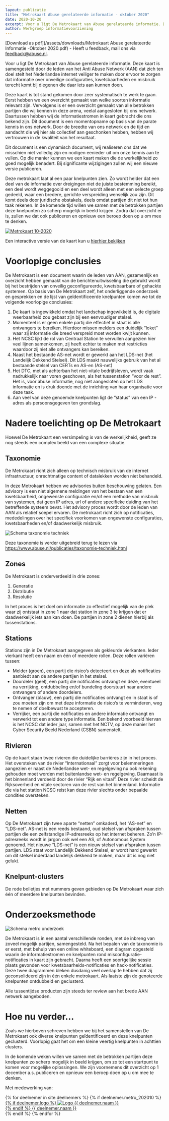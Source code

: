 ```yaml
---
layout: publicatie
title: "Metrokaart Abuse gerelateerde informatie - oktober 2020"
date: 2020-10-20
excerpt: Voor u ligt De Metrokaart van Abuse gerelateerde informatie. Deze kaart is samengesteld door de leden van het Anti Abuse Netwerk (AAN) dat zich ten doel stelt het Nederlandse internet veiliger te maken door ervoor te zorgen dat informatie over onveilige configuraties, kwetsbaarheden en misbruik terecht komt bij diegenen die daar iets aan kunnen doen.
author: Werkgroep informatievoorziening
---
```


[Download as pdf](/assets/downloads/Metrokaart Abuse gerelateerde Informatie -Oktober 2020.pdf) - Heeft u feedback, mail ons via feedback@abuse.nl.

Voor u ligt De Metrokaart van Abuse gerelateerde informatie. Deze kaart is samengesteld door de leden van het Anti Abuse Netwerk (AAN) dat zich ten doel stelt het Nederlandse internet veiliger te maken door ervoor te zorgen dat informatie over onveilige configuraties, kwetsbaarheden en misbruik terecht komt bij diegenen die daar iets aan kunnen doen.

Deze kaart is tot stand gekomen door zeer systematisch te werk te gaan. Eerst hebben we een overzicht gemaakt van welke soorten informatie relevant zijn. Vervolgens is er een overzicht gemaakt van alle betrokken partijen die wij kennen in deze arena, veelal aangesloten bij ons netwerk. Daartussen hebben wij de informatiestromen in kaart gebracht die ons bekend zijn. Dit document is een momentopname op basis van de parate kennis in ons netwerk. Door de breedte van ons netwerk en de tijd en aandacht die wij hier als collectief aan geschonken hebben, hebben wij vertrouwen in de kwaliteit van het resultaat. 

Dit document is een dynamisch document, wij realiseren ons dat we misschien niet volledig zijn en nodigen eenieder uit om onze kennis aan te vullen. Op die manier kunnen we een kaart maken die de werkelijkheid zo goed mogelijk benadert. Bij significante wijzigingen zullen wij een nieuwe versie publiceren.

Deze metrokaart laat al een paar knelpunten zien. Zo wordt helder dat een deel van de informatie over dreigingen niet de juiste bestemming bereikt, een deel wordt weggegooid en een deel wordt alleen met een selecte groep gedeeld, waar een bredere, gerichte verspreiding wenselijk zou zijn. Dit komt deels door juridische obstakels, deels omdat partijen dit niet tot hun taak rekenen. In de komende tijd willen we samen met de betrokken partijen deze knelpunten zo scherp mogelijk in beeld krijgen. Zodra dat overzicht er is, zullen we dat ook publiceren en opnieuw een beroep doen op u om mee te denken.

[<img class="responsive-img" src="/assets/img/metro_202010.jpg" alt="Metrokaart 10-2020">](/assets/img/metro_202010.jpg)

Een interactive versie van de kaart kun u [hierhier bekijken](https://miro.com/app/board/o9J_kiUF4aY=/)

Voorlopige conclusies
=====================
De Metrokaart is een document waarin de leden van AAN, gezamenlijk en overzicht hebben gemaakt van de berichtenuitwisseling die gebruikt wordt bij het bestrijden van onveilig geconfigureerde, kwetsbaarbare of gehackte systemen. 
Op basis van De Metrokaart zelf, het onderliggende onderzoek en gesprekken en de lijst van geïdentificeerde knelpunten komen we tot de volgende voorlopige conclusies:
1. De kaart is ingewikkeld omdat het landschap ingewikkeld is, de digitale weerbaarheid zou gebaat zijn bij een eenvoudiger stelsel.
2. Momenteel is er geen enkele partij die effectief in staat is alle ontvangers te bereiken. Hierdoor missen melders een duidelijk “loket” waar zij informatie die breed verspreid moet worden kwijt kunnen.
3. Het NCSC lijkt de rol van Centraal Station te vervullen aangezien hier veel lijnen samenkomen, zij heeft echter te maken met restricties waardoor zij niet alle ontvangers kan bereiken.
4. Naast het bestaande AS-net wordt er gewerkt aan het LDS-net (het Landelijk Dekkend Stelsel). Dit LDS maakt nauwelijks gebruik van het al bestaande stelsel van CERTs en AS-en (AS-net)
5. Het DTC, met als achterban het niet-vitale bedrijfsleven, wordt vaak nadrukkelijk naar voren geschoven, als het tussenstation “voor de rest”. Het is, voor abuse informatie, nog niet aangesloten op het LDS informatie en is druk doende met de inrichting van haar organisatie voor deze taak.
6. Aan veel van deze genoemde knelpunten ligt de “status” van een IP -adres als persoonsgegeven ten grondslag.

Nadere toelichting op De Metrokaart
===================================
Hoewel De Metrokaart een versimpeling is van de werkelijkheid, geeft ze nog steeds een complex beeld van een complexe situatie. 

Taxonomie
---------
De Metrokaart richt zich alleen op technisch misbruik van de internet infrastructuur, onrechtmatige content of datalekken worden niet behandeld.

In deze Metrokaart hebben we advisories buiten beschouwing gelaten. Een advisory is een niet algemene  meldingen van het bestaan van een kwetsbaarheid, ongewenste configuratie en/of een methode van misbruik van systemen, dat geen IP adres, url of andere specifieke duiding van het betreffende systeem bevat. Het advisory proces wordt door de leden van AAN als relatief soepel ervaren. De metrokaart richt zich op notificaties, mededelingen over het specifiek voorkomen van ongewenste configuraties, kwetsbaarheden en/of daadwerkelijk misbruik.

<img class="responsive-img" src="/assets/img/techniek_taxonomie.png" alt="Schema taxonomie techniek">
 
Deze taxonomie is verder uitgebreid terug te lezen via https://www.abuse.nl/publicaties/taxonomie-techniek.html

Zones
-----

De Metrokaart is onderverdeeld in drie zones:
1. Generatie
2. Distributie
3. Resolutie

In het proces is het doel om informatie zo effectief mogelijk van de plek waar zij ontstaat in zone 1 naar dat station in zone 3 te krijgen dat er daadwerkelijk iets aan kan doen. De partijen in zone 2 dienen hierbij als tussenstations.

Stations
--------
Stations zijn in De Metrokaart aangegeven als gekleurde vierkanten. Ieder vierkant heeft een naam en één of meerdere rollen. Deze rollen variëren tussen:
* Melder (groen), een partij die risico’s detecteert en deze als notificaties aanbiedt aan de andere partijen in het stelsel.
* Doordeler (geel), een partij die notificaties ontvangt en deze, eventueel na verrijking, ontdubbeling en/of bundeling doorstuurt naar andere ontvangers of andere doordelers.
* Ontvanger (blauw), een partij die notificaties ontvangt en in staat is of zou moeten zijn om met deze informatie de risico’s te verminderen, weg te nemen of doelbewust te accepteren.
* Verrijker, een partij die notificaties en andere informatie ontvangt en verwerkt tot een andere type informatie. Een bekend voorbeeld hiervan is het NCSC dat ieder jaar, samen met het NCTV, op deze manier het Cyber Security Beeld Nederland (CSBN) samenstelt. 

Rivieren
--------
Op de kaart staan twee rivieren die duidelijke barrières zijn in het proces. Het oversteken van de rivier “Internationaal” zorgt voor belemmeringen aangezien er naast de Nederlandse wet- en regelgeving nu ook rekening gehouden moet worden met buitenlandse wet- en regelgeving. Daarnaast is het binnenland verdeeld door de rivier “Rijk en vitaal”. Deze rivier scheidt de Rijksoverheid en vitale sectoren van de rest van het binnenland. Informatie die via het station NCSC reist kan deze rivier slechts onder bepaalde condities oversteken.

Netten
------
Op De Metrokaart zijn twee aparte “netten” omkaderd, het “AS-net” en “LDS-net”. AS-net is een reeds bestaand, oud stelsel van afspraken tussen partijen die een zelfstandige IP-adresreeks op het internet beheren. Zo’n IP-adresreeks wordt in jargon ook wel een AS, of Autonomous System genoemd.
Het nieuwe “LDS-net” is een nieuw stelsel van afspraken tussen partijen. LDS staat voor Landelijk Dekkend Stelsel, er wordt hard gewerkt om dit stelsel inderdaad landelijk dekkend te maken, maar dit is nog niet gelukt.

Knelpunt-clusters
-----------------
De rode bolletjes met nummers geven gebieden op De Metrokaart waar zich één of meerdere knelpunten bevinden.

Onderzoeksmethode
=================

<img class="responsive-img" src="/assets/img/metro_methode.png" alt="Schema metro onderzoek">

De Metrokaart is in een aantal verschillende ronden, met de inbreng van zoveel mogelijk partijen, samengesteld. Na het bepalen van de taxonomie is er eerst, met behulp van een online whiteboard, een diagram opgesteld waarin de informatiestromen en knelpunten rond misconfiguratie-notificaties in kaart zijn gebracht. Daarna heeft een soortgelijke sessie plaats gevonden voor kwetsbaarheids-notificaties en hack-notificaties. Deze twee diagrammen bleken dusdanig veel overlap te hebben dat zij geconsolideerd zijn in één enkele metrokaart. Als laatste zijn de genoteerde knelpunten ontdubbeld en geclusterd.

Alle tussentijdse producten zijn steeds ter review aan het brede AAN netwerk aangeboden.

Hoe nu verder…
==============
Zoals we hierboven schreven hebben we bij het samenstellen van De Metrokaart ook diverse knelpunten geïdentificeerd en deze knelpunten geclusterd. Voorlopig gaat het om een kleine veertig knelpunten in achttien clusters.

In de komende weken willen we samen met de betrokken partijen deze knelpunten zo scherp mogelijk in beeld krijgen, om zo tot een startpunt te komen voor mogelijke oplossingen. We zijn voornemens dit overzicht op 1 december a.s. publiceren en opnieuw een beroep doen op u om mee te denken.

Met medewerking van:
<div class="row">
  {% for deelnemer in site.deelnemers %}
    {% if deelnemer.metro_202010 %}
	  <div class="col grid-deelnemer s12 m6 l3 white lighten-3">
	  	<div class="center">
	  		<a href="{{ deelnemer.url }}">
	        {% if deelnemer.logo %}
	          <img class="grid-logo" alt="Logo {{ deelnemer.naam }}" title="{{ deelnemer.naam }}" src="/assets/logos/thumbs/{{ deelnemer.logo }}" max-height="100"><br>
	    		{% endif %}
	        <span class="flow-text deelnemer-naam">{{ deelnemer.naam }}</span>
	  		</a>
	    </div>
	  </div>
	{% endif %}
  {% endfor %}
</div>
 